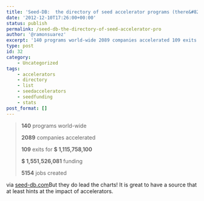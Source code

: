 ```yaml
---
title: 'Seed-DB:  the directory of seed accelerator programs (there&#8217;s life beyond Y Combinator)'
date: '2012-12-10T17:26:00+00:00'
status: publish
permalink: /seed-db-the-directory-of-seed-accelerator-pro
author: '@ramonsuarez'
excerpt: '140 programs world-wide 2089 companies accelerated 109 exits for $ 1,115,758,100 $ 1,551,526,081 funding 5154 jobs created via seed-db.com But they do lead the charts! It is great to have a source that at least hints at the impact of accelerators.'
type: post
id: 32
category:
    - Uncategorized
tags:
    - accelerators
    - directory
    - list
    - seedaccelerators
    - seedfunding
    - stats
post_format: []
---
```

> **140** programs world-wide
> 
> **2089** companies accelerated
> 
> **109** exits for **$ 1,115,758,100**
> 
> **$ 1,551,526,081** funding
> 
> **5154** jobs created

via [seed-db.com](http://www.seed-db.com/accelerators)</div>But they do lead the charts! It is great to have a source that at least hints at the impact of accelerators.

</div>